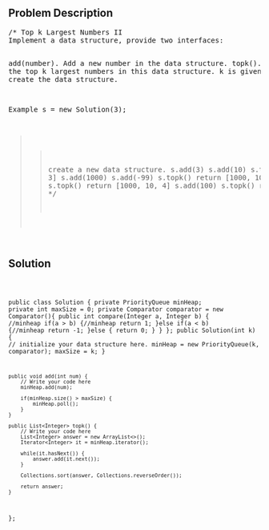 <!--
<style>
  body { font-family: Arial, sans-serif; }
  .container { max-width: 100%; margin: auto; padding: 10px; }
  .comment-block { background-color: #f9f9f9; padding: 10px; border-left: 5px solid #ccc; max-width: 400px; margin: 20px auto; overflow-wrap: break-word; white-space: pre-wrap; }
  .code-block { background-color: #f4f4f4; padding: 10px; border: 1px solid #ddd; }
</style>
-->

<div class='container'>
<h2>Problem Description</h2>
<div class='comment-block'>
<pre>
/* Top k Largest Numbers II
Implement a data structure, provide two interfaces:

add(number). Add a new number in the data structure.
topk(). Return the top k largest numbers in this data structure. k is given when we create the data structure.

Example
s = new Solution(3);
>> create a new data structure.
s.add(3)
s.add(10)
s.topk()
>> return [10, 3]
s.add(1000)
s.add(-99)
s.topk()
>> return [1000, 10, 3]
s.add(4)
s.topk()
>> return [1000, 10, 4]
s.add(100)
s.topk()
>> return [1000, 100, 10]
*/
</pre>
</div>

<h2>Solution</h2>
<div class='code-block'>
<pre><code class='language-java'>

public class Solution {
    private PriorityQueue<Integer> minHeap;
    private int maxSize = 0;
    private Comparator<Integer> comparator = new Comparator<Integer>(){
        public int compare(Integer a, Integer b) { //minheap
            if(a > b) {//minheap
                return 1;
            }else if(a < b) {//minheap
                return -1;
            }else {
                return 0;
            }
        }
    };
    public Solution(int k) {
        // initialize your data structure here.
        minHeap = new PriorityQueue(k, comparator);
        maxSize = k;
    }

    public void add(int num) {
        // Write your code here
        minHeap.add(num);
        
        if(minHeap.size() > maxSize) {
            minHeap.poll();
        }
    }

    public List<Integer> topk() {
        // Write your code here
        List<Integer> answer = new ArrayList<>();
        Iterator<Integer> it = minHeap.iterator();
        
        while(it.hasNext()) {
            answer.add(it.next());
        }
        
        Collections.sort(answer, Collections.reverseOrder());
        
        return answer;
    }
};
</code></pre>
</div>
</div>
